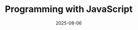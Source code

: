 ---
title: "Programming with JavaScript"
title_es: "Programación con JavaScript"
issuer: "Meta"
issuer_es: "Meta"
date: "2025-08-06"
category: ["Web Development", "Front-End"]
category_es: ["Desarrollo Web", "Front-End"]
type: "certification"
type_es: "certificación"
credential_id: "1G0XKGKNYB7N"
credential_url: "https://www.coursera.org/account/accomplishments/verify/1G0XKGKNYB7N"
pdf_url: "/certificates/pdf/Meta_Programming_with_JavaScript.pdf"
image: "/certificates/img/Meta_Programming_with_JavaScript.webp"
description: "This course, offered by Meta, focuses on the fundamentals of JavaScript programming, a core language for front-end development. It covers basic syntax, control flow, object-oriented programming (OOP), arrays, and advanced concepts like writing unit tests using the Jest framework and working with Node.js."
description_es: "Este curso, ofrecido por Meta, se centra en los fundamentos de la programación en JavaScript, un lenguaje central para el desarrollo front-end. Cubre sintaxis básica, flujo de control, programación orientada a objetos (POO), arrays y conceptos avanzados como la escritura de pruebas unitarias usando el framework Jest y el trabajo con Node.js."
skills: ["JavaScript","Object Oriented Programming (OOP)","Unit Testing","Jest (JavaScript Testing Framework)","Program Development","Node.JS","Web Applications","Computer Programming","Scripting","Functional Design","Event-Driven Programming"]
featured: true
duration: "Approx. 4 Weeks"
duration_es: "Aprox. 4 Semanas"
study_hours: "46 hours"
study_hours_es: "46 horas"
content_covered: [
  "JavaScript fundamentals: variables, data types, and operators",
  "Control flow: conditionals and loops",
  "Working with functions and array methods",
  "Creating and manipulating objects and arrays",
  "Object-Oriented Programming (OOP) principles in JavaScript",
  "Introduction to testing and unit testing with Jest",
  "Error handling and debugging techniques",
  "Introduction to the Node.js runtime environment"
]
content_covered_es: [
  "Fundamentos de JavaScript: variables, tipos de datos y operadores",
  "Flujo de control: condicionales y bucles",
  "Trabajo con funciones y métodos de array",
  "Creación y manipulación de objetos y arrays",
  "Principios de Programación Orientada a Objetos (POO) en JavaScript",
  "Introducción a pruebas y pruebas unitarias con Jest",
  "Manejo de errores y técnicas de depuración",
  "Introducción al entorno de ejecución de Node.js"
]
learning_outcomes: [
  "Write clean, functional JavaScript code using basic syntax and control flow.",
  "Implement Object-Oriented Programming (OOP) concepts for scalable code.",
  "Create and manipulate complex data structures like objects and arrays.",
  "Develop and execute basic unit tests using the Jest framework.",
  "Understand the role of JavaScript in both front-end and back-end (Node.js) development."
]
learning_outcomes_es: [
  "Escribir código JavaScript limpio y funcional usando sintaxis básica y flujo de control.",
  "Implementar conceptos de Programación Orientada a Objetos (POO) para código escalable.",
  "Crear y manipular estructuras de datos complejas como objetos y arrays.",
  "Desarrollar y ejecutar pruebas unitarias básicas utilizando el framework Jest.",
  "Comprender el rol de JavaScript tanto en el desarrollo front-end como back-end (Node.js)."
]
---